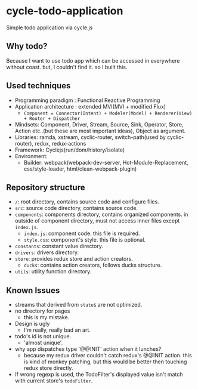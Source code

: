 # cycle-todo-application

Simple todo application via cycle.js

## Why todo?

Because I want to use todo app which can be accessed in everywhere without coast.
but, I couldn't find it. so I built this.

## Used techniques

+ Programming paradigm : Functional Reactive Programming
+ Application architecture : extended MVI(MVI + modified Flux)
  - `Component = Connector(Intent) + Modeler(Model) + Renderer(View) + Router + Dispatcher`
+ Mindsets: Component, Driver, Stream, Source, Sink, Operator, Store, Action etc..(but these are most important ideas), Object as argument.
+ Libraries: ramda, xstream, cyclic-router, switch-path(used by cyclic-router), redux, redux-actions
+ Framework: Cyclejs(run/dom/history/isolate)
+ Environment:
  - Builder: webpack(webpack-dev-server, Hot-Module-Replacement, css/style-loader, html/clean-webpack-plugin)

## Repository structure

+ `/`: root directory, contains source code and configure files.
+ `src`: source code directory, contains source code.
+ `components`: components directory, contains organized components. in outside of component directory, must not access inner files except `index.js`.
  - `index.js`: component code. this file is required.
  - `style.css`: component's style. this file is optional.
+ `constants`: constant value directory.
+ `drivers`: drivers directory.
+ `store`: provides redux store and action creators.
  - `ducks`: contains action creators, follows ducks structure.
+ `utils`: utility function directory.

## Known Issues

+ streams that derived from `state$` are not optimized.
+ no directory for pages
  * this is my mistake.
+ Design is ugly
  * I'm really, really bad an art.
+ todo's id is not unique.
  * 'almost unique'.
+ why app dispatches type '@@INIT' action when it lunches?
  * because my redux driver couldn't catch redux's @@INIT action. this is kind of monkey patching, but this would be better then touching redux store directly.
+ If wrong regexp is used, the TodoFilter's displayed value isn't match with current store's `todoFilter`.
